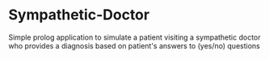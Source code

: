# Sympathetic-Doctor

Simple prolog application to simulate a patient visiting a sympathetic doctor who provides a diagnosis based on patient's answers to (yes/no) questions
